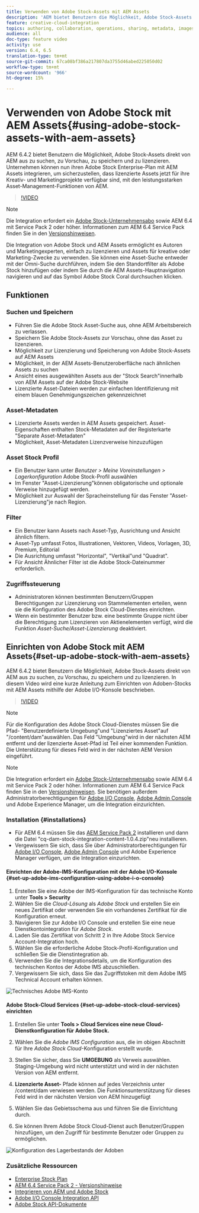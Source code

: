 ```yaml
---
title: Verwenden von Adobe Stock-Assets mit AEM Assets
description: 'AEM bietet Benutzern die Möglichkeit, Adobe Stock-Assets direkt von AEM aus zu suchen, zu Vorschau, zu speichern und zu lizenzieren. Unternehmen können nun ihren Adobe Stock Enterprise-Plan mit AEM Assets integrieren, um sicherzustellen, dass lizenzierte Assets jetzt für ihre Kreativ- und Marketingprojekte verfügbar sind, mit den leistungsstarken Asset-Management-Funktionen von AEM. '
feature: creative-cloud-integration
topics: authoring, collaboration, operations, sharing, metadata, images, stock
audience: all
doc-type: feature video
activity: use
version: 6.4, 6.5
translation-type: tm+mt
source-git-commit: 67ca08bf386a217807da3755d46abed225050d02
workflow-type: tm+mt
source-wordcount: '966'
ht-degree: 15%

---
```



# Verwenden von Adobe Stock mit AEM Assets{#using-adobe-stock-assets-with-aem-assets}

AEM 6.4.2 bietet Benutzern die Möglichkeit, Adobe Stock-Assets direkt von AEM aus zu suchen, zu Vorschau, zu speichern und zu lizenzieren. Unternehmen können nun ihren Adobe Stock Enterprise-Plan mit AEM Assets integrieren, um sicherzustellen, dass lizenzierte Assets jetzt für ihre Kreativ- und Marketingprojekte verfügbar sind, mit den leistungsstarken Asset-Management-Funktionen von AEM.

>[!VIDEO](https://video.tv.adobe.com/v/24678/?quality=9&learn=on)

>[!NOTE]
>
>Die Integration erfordert ein [Adobe Stock-Unternehmensabo](https://landing.adobe.com/en/na/products/creative-cloud/ctir-4625-stock-for-enterprise/index.html) sowie AEM 6.4 mit Service Pack 2 oder höher. Informationen zum AEM 6.4 Service Pack finden Sie in den [Versionshinweisen](https://helpx.adobe.com/de/experience-manager/6-4/release-notes/sp-release-notes.html).

Die Integration von Adobe Stock und AEM Assets ermöglicht es Autoren und Marketingexperten, einfach zu lizenzieren und Assets für kreative oder Marketing-Zwecke zu verwenden. Sie können eine Asset-Suche entweder mit der Omni-Suche durchführen, indem Sie den Standortfilter als Adobe Stock hinzufügen oder indem Sie durch die AEM Assets-Hauptnavigation navigieren und auf das Symbol Adobe Stock Coral durchsuchen klicken.

## Funktionen

### Suchen und Speichern

* Führen Sie die Adobe Stock Asset-Suche aus, ohne AEM Arbeitsbereich zu verlassen.
* Speichern Sie Adobe Stock-Assets zur Vorschau, ohne das Asset zu lizenzieren.
* Möglichkeit zur Lizenzierung und Speicherung von Adobe Stock-Assets auf AEM Assets
* Möglichkeit, in der AEM Assets-Benutzeroberfläche nach ähnlichen Assets zu suchen
* Ansicht eines ausgewählten Assets aus der &quot;Stock Search&quot;innerhalb von AEM Assets auf der Adobe Stock-Website
* Lizenzierte Asset-Dateien werden zur einfachen Identifizierung mit einem blauen Genehmigungszeichen gekennzeichnet

### Asset-Metadaten

* Lizenzierte Assets werden in AEM Assets gespeichert. Asset-Eigenschaften enthalten Stock-Metadaten auf der Registerkarte &quot;Separate Asset-Metadaten&quot;
* Möglichkeit, Asset-Metadaten Lizenzverweise hinzuzufügen

### Asset Stock Profil

* Ein Benutzer kann unter *Benutzer > Meine Voreinstellungen > Lagerkonfiguration* Adobe Stock-Profil auswählen
* Im Fenster &quot;Asset-Lizenzierung&quot;können obligatorische und optionale Verweise hinzugefügt werden.
* Möglichkeit zur Auswahl der Spracheinstellung für das Fenster &quot;Asset-Lizenzierung&quot;je nach Region.

### Filter

* Ein Benutzer kann Assets nach Asset-Typ, Ausrichtung und Ansicht ähnlich filtern.
* Asset-Typ umfasst Fotos, Illustrationen, Vektoren, Videos, Vorlagen, 3D, Premium, Editorial
* Die Ausrichtung umfasst &quot;Horizontal&quot;, &quot;Vertikal&quot;und &quot;Quadrat&quot;.
* Für Ansicht Ähnlicher Filter ist die Adobe Stock-Dateinummer erforderlich.

### Zugriffssteuerung

* Administratoren können bestimmten Benutzern/Gruppen Berechtigungen zur Lizenzierung von Stammelementen erteilen, wenn sie die Konfiguration des Adobe Stock Cloud-Dienstes einrichten.
* Wenn ein bestimmter Benutzer bzw. eine bestimmte Gruppe nicht über die Berechtigung zum Lizenzieren von Aktienelementen verfügt, wird die Funktion *Asset-Suche/Asset-Lizenzierung* deaktiviert.

## Einrichten von Adobe Stock mit AEM Assets{#set-up-adobe-stock-with-aem-assets}

AEM 6.4.2 bietet Benutzern die Möglichkeit, Adobe Stock-Assets direkt von AEM aus zu suchen, zu Vorschau, zu speichern und zu lizenzieren. In diesem Video wird eine kurze Anleitung zum Einrichten von Adoben-Stocks mit AEM Assets mithilfe der Adobe I/O-Konsole beschrieben.

>[!VIDEO](https://video.tv.adobe.com/v/25043/?quality=12&learn=on)

>[!NOTE]
>
>Für die Konfiguration des Adobe Stock Cloud-Dienstes müssen Sie die Pfad- &quot;Benutzerdefinierte Umgebung&quot;und &quot;Lizenziertes Asset&quot;auf &quot;/content/dam&quot;auswählen. Das Feld &quot;Umgebung&quot;wird in der nächsten AEM entfernt und der lizenzierte Asset-Pfad ist Teil einer kommenden Funktion. Die Unterstützung für dieses Feld wird in der nächsten AEM Version eingeführt.

>[!NOTE]
>
>Die Integration erfordert ein [Adobe Stock-Unternehmensabo](https://landing.adobe.com/en/na/products/creative-cloud/ctir-4625-stock-for-enterprise/index.html) sowie AEM 6.4 mit Service Pack 2 oder höher. [](https://www.adobeaemcloud.com/content/marketplace/marketplaceProxy.html?packagePath=/content/companies/public/adobe/packages/cq640/AEM-6.4.2.0-Service-Pack) Informationen zum AEM 6.4 Service Pack finden Sie in den [Versionshinweisen](https://helpx.adobe.com/experience-manager/6-4/release-notes/sp-release-notes.html). Sie benötigen außerdem Administratorberechtigungen für [Adobe I/O Console](https://console.adobe.io/), [Adobe Admin Console](https://adminconsole.adobe.com/) und Adobe Experience Manager, um die Integration einzurichten.

### Installation {#installations}

* Für AEM 6.4 müssen Sie das [AEM Service Pack 2](https://www.adobeaemcloud.com/content/marketplace/marketplaceProxy.html?packagePath=/content/companies/public/adobe/packages/cq640/servicepack/AEM-6.4.2.0) installieren und dann die Datei &quot;cq-dam-stock-integration-content-1.0.4.zip&quot;neu installieren.
* Vergewissern Sie sich, dass Sie über Administratorberechtigungen für [Adobe I/O Console](https://console.adobe.io/), [Adobe Admin Console](https://adminconsole.adobe.com/) und Adobe Experience Manager verfügen, um die Integration einzurichten.

#### Einrichten der Adobe-IMS-Konfiguration mit der Adobe I/O-Konsole {#set-up-adobe-ims-configuration-using-adobe-i-o-console}

1. Erstellen Sie eine Adobe der IMS-Konfiguration für das technische Konto unter **Tools > Security**
2. Wählen Sie die *Cloud-Lösung* als *Adobe Stock* und erstellen Sie ein neues Zertifikat oder verwenden Sie ein vorhandenes Zertifikat für die Konfiguration erneut.
3. Navigieren Sie zur Adobe I/O Console und erstellen Sie eine neue Dienstkontointegration für *Adobe Stock*.
4. Laden Sie das Zertifikat von Schritt 2 in Ihre Adobe Stock Service Account-Integration hoch.
5. Wählen Sie die erforderliche Adobe Stock-Profil-Konfiguration und schließen Sie die Dienstintegration ab.
6. Verwenden Sie die Integrationsdetails, um die Konfiguration des technischen Kontos der Adobe IMS abzuschließen.
7. Vergewissern Sie sich, dass Sie das Zugriffstoken mit dem Adobe IMS Technical Account erhalten können.

![Technisches Adobe IMS-Konto](assets/screen_shot_2018-10-22at12219pm.png)

#### Adobe Stock-Cloud Services {#set-up-adobe-stock-cloud-services} einrichten

1. Erstellen Sie unter **Tools > Cloud Services eine neue Cloud-Dienstkonfiguration für Adobe Stock.**
2. Wählen Sie die *Adobe IMS Configuration* aus, die im obigen Abschnitt für Ihre *Adobe Stock Cloud*-Konfiguration erstellt wurde.

3. Stellen Sie sicher, dass Sie **UMGEBUNG** als Verweis auswählen. Staging-Umgebung wird nicht unterstützt und wird in der nächsten Version von AEM entfernt.
4. **Lizenzierte Asset-** Pfade können auf jedes Verzeichnis unter /content/dam verwiesen werden. Die Funktionsunterstützung für dieses Feld wird in der nächsten Version von AEM hinzugefügt
5. Wählen Sie das Gebietsschema aus und führen Sie die Einrichtung durch.
6. Sie können Ihrem Adobe Stock Cloud-Dienst auch Benutzer/Gruppen hinzufügen, um den Zugriff für bestimmte Benutzer oder Gruppen zu ermöglichen.

![Konfiguration des Lagerbestands der Adoben](assets/screen_shot_2018-10-22at12425pm.png)

### Zusätzliche Ressourcen

* [Enterprise Stock Plan](https://landing.adobe.com/en/na/products/creative-cloud/ctir-4625-stock-for-enterprise/index.html)
* [AEM 6.4 Service Pack 2 - Versionshinweise](https://helpx.adobe.com/experience-manager/6-4/release-notes/sp-release-notes.html)
* [Integrieren von AEM und Adobe Stock](https://helpx.adobe.com/experience-manager/6-5/assets/using/aem-assets-adobe-stock.html#IntegrateAEMandAdobeStock)
* [Adobe I/O Console Integration API](https://www.adobe.io/apis/cloudplatform/console/authentication/gettingstarted.html)
* [Adobe Stock API-Dokumente](https://www.adobe.io/apis/creativecloud/stock/docs.html)
